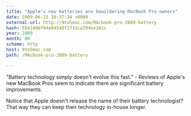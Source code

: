 ```yaml
---
title: "Apple's new batteries are bewildering MacBook Pro owners"
date: 2009-06-15 16:37:34 +0000
external-url: http://9to5mac.com/MAcbook-pro-2009-battery
hash: 5b41406f84e64548f2733ca704ee181c
year: 2009
month: 06
scheme: http
host: 9to5mac.com
path: /MAcbook-pro-2009-battery

---
```


"Battery technology simply doesn't evolve this fast." - Reviews of Apple's new MacBook Pros seem to indicate there are significant battery improvements.







Notice that Apple doesn't release the name of their battery technologist?  That way they can keep their technology in-house longer.



 


          

